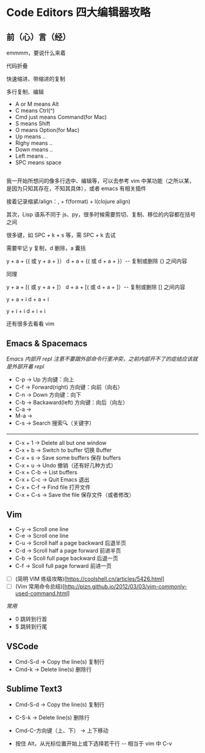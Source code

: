 # Code Editors 四大编辑器攻略


## 前（心）言（经）

emmmm，要说什么来着

代码折叠

快速缩进、带缩进的复制

多行复制、编辑


* A or M means Alt
* C means Ctrl(^)
* Cmd just means Command(for Mac)
* S means Shift
* O means Option(for Mac)
* Up means ..
* Righy means ..
* Down means ..
* Left means ..
* SPC means space


##

我一开始所想问的像多行选中、编辑等，可以去参考 vim 中某功能（之所以某，是因为只知其存在，不知其具体），或者 emacs 有相关插件

接着记录缩紧/align：, + f(format) + l(clojure align)

其次，Lisp 语系不同于 js、py，很多时候需要剪切、复制、移位的内容都在括号之间

很多键，如 SPC + k + s 等，需 SPC + k 去试

需要牢记 y 复制，d 删除，a 囊括

y + a + {( 或 y + a + }）
d + a + {( 或 d + a + }）-- 复制或删除 {} 之间内容

同理

y + a + [( 或 y + a + ]）
d + a + [( 或 d + a + ]）-- 复制或删除 [] 之间内容

y + a + i
d + a + i

y + i + i
d + i + i

还有很多去看看 vim


## Emacs & Spacemacs

*Emacs 内部开 repl 注意不要跟外部命令行里冲突，之前内部开不了的症结应该就是外部开着 repl*

* C-p -> Up 方向键：向上
* C-f -> Forward(right) 方向键：向前（向右）
* C-n -> Down 方向键：向下
* C-b -> Backaward(left) 方向键：向后（向左）
* C-a ->
* M-a ->
* C-s -> Search 搜索🔍（关键字）
----------------------------------------
* C-x + 1   -> Delete all but one window
* C-x + b   -> Switch to buffer 切换 Buffer
* C-x + s   -> Save some buffers 保存 buffers
* C-x + u   -> Undo 撤销（还有好几种方式）
* C-x + C-b	-> List buffers
* C-x + C-c	-> Quit Emacs 退出
* C-x + C-f -> Find file 打开文件
* C-x + C-s -> Save the file 保存文件（或者修改）


## Vim

* C-y -> Scroll one line
* C-e -> Scroll one line
* C-u -> Scroll half a page backward 后退半页
* C-d -> Scroll half a page forward 前进半页
* C-b -> Scoll full page backward 后退一页
* C-f -> Scoll full page forward 前进一页
* [ ] (简明 VIM 练级攻略)[https://coolshell.cn/articles/5426.html]
* [ ] (Vim 常用命令总结)[http://pizn.github.io/2012/03/03/vim-commonly-used-command.html]

*常用*

* 0 跳转到行首
* $ 跳转到行尾


## VSCode

* Cmd-S-d -> Copy the line(s) 复制行
* Cmd-k   -> Delete line(s) 删除行


## Sublime Text3

* Cmd-S-d -> Copy the line(s) 复制行
* C-S-k   -> Delete line(s) 删除行

* Cmd-C-方向键（上、下） -> 上下移动
* 按住 Alt，从光标位置开始上或下选择若干行 -- 相当于 vim 中 C-v
